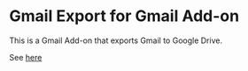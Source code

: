 Gmail Export for Gmail Add-on
======================

This is a Gmail Add-on that exports Gmail to Google Drive.

See [here](https://qiita.com/wezardnet/items/9d19ab6dcac7ccae00db)
